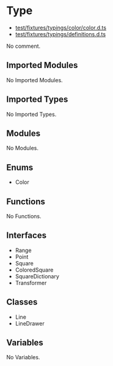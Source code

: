 # Type

* [test/fixtures/typings/color/color.d.ts](/test/fixtures/typings/color/color.d.ts#L1)
* [test/fixtures/typings/definitions.d.ts](/test/fixtures/typings/definitions.d.ts#L7)

No comment.

## Imported Modules

No Imported Modules.

## Imported Types

No Imported Types.

## Modules

No Modules.

## Enums

* Color

## Functions

No Functions.

## Interfaces

* Range
* Point
* Square
* ColoredSquare
* SquareDictionary
* Transformer

## Classes

* Line
* LineDrawer

## Variables

No Variables.
